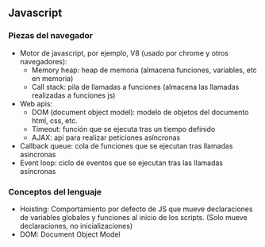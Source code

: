## Javascript

### Piezas del navegador

- Motor de javascript, por ejemplo, V8 (usado por chrome y otros navegadores):
  - Memory heap: heap de memoria (almacena funciones, variables, etc en memoria)
  - Call stack: pila de llamadas a funciones (almacena las llamadas realizadas a funciones js)
- Web apis:
  - DOM (document object model): modelo de objetos del documento html, css, etc.
  - Timeout: función que se ejecuta tras un tiempo definido
  - AJAX: api para realizar peticiones asíncronas
- Callback queue: cola de funciones que se ejecutan tras llamadas asíncronas
- Event loop: ciclo de eventos que se ejecutan tras las llamadas asíncronas

### Conceptos del lenguaje

- Hoisting: Comportamiento por defecto de JS que mueve declaraciones de variables globales y funciones al inicio de los scripts. (Solo mueve declaraciones, no inicializaciones)
- DOM: Document Object Model
